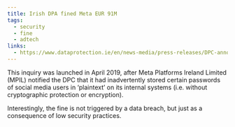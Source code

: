 ```yaml
---
title: Irish DPA fined Meta EUR 91M
tags:
  - security
  - fine
  - adtech
links:
  - https://www.dataprotection.ie/en/news-media/press-releases/DPC-announces-91-million-fine-of-Meta
---
```

This inquiry was launched in April 2019, after Meta Platforms Ireland Limited (MPIL) notified the DPC that it had inadvertently stored certain passwords of social media users in ‘plaintext’ on its internal systems (i.e. without cryptographic protection or encryption).

Interestingly, the fine is not triggered by a data breach, but just as a consequence of low security practices.